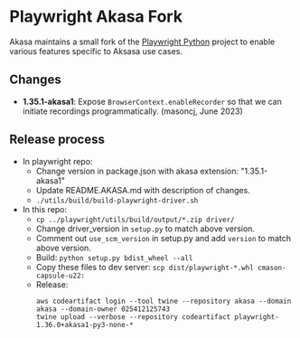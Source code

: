 

# Playwright Akasa Fork

Akasa maintains a small fork of the [Playwright Python](https://github.com/microsoft/playwright-python) project to enable various features specific to Aksasa use cases.


## Changes

* **1.35.1-akasa1**: Expose `BrowserContext.enableRecorder` so that we can initiate recordings programmatically. (masoncj, June 2023)

## Release process

* In playwright repo:
  * Change version in package.json with akasa extension: "1.35.1-akasa1"
  * Update README.AKASA.md with description of changes.
  * `./utils/build/build-playwright-driver.sh`
* In this repo:
  * `cp ../playwright/utils/build/output/*.zip driver/`
  * Change driver_version in `setup.py` to match above version.
  * Comment out `use_scm_version` in setup.py and add `version` to match above version.
  * Build: `python setup.py bdist_wheel --all`
  * Copy these files to dev server: `scp dist/playwright-*.whl cmason-capsule-u22:`
  * Release:
    ```
    aws codeartifact login --tool twine --repository akasa --domain akasa --domain-owner 025412125743
    twine upload --verbose --repository codeartifact playwright-1.36.0+akasa1-py3-none-*
    ```
